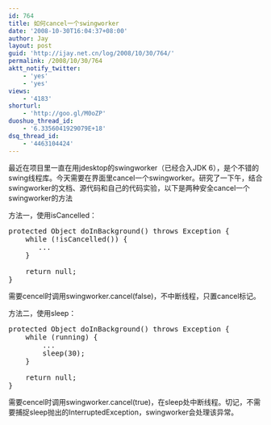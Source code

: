 ```yaml
---
id: 764
title: 如何cancel一个swingworker
date: '2008-10-30T16:04:37+08:00'
author: Jay
layout: post
guid: 'http://ijay.net.cn/log/2008/10/30/764/'
permalink: /2008/10/30/764
aktt_notify_twitter:
    - 'yes'
    - 'yes'
views:
    - '4183'
shorturl:
    - 'http://goo.gl/M0oZP'
duoshuo_thread_id:
    - '6.3356041929079E+18'
dsq_thread_id:
    - '4463104424'
---
```


最近在项目里一直在用jdesktop的swingworker（已经合入JDK 6），是个不错的swing线程库。今天需要在界面里cancel一个swingworker。研究了一下午，结合swingworker的文档、源代码和自己的代码实验，以下是两种安全cancel一个swingworker的方法

方法一，使用isCancelled：
<pre lang="java">protected Object doInBackground() throws Exception {
    while (!isCancelled()) {
       ...
    }

    return null;
}</pre>
需要cencel时调用swingworker.cancel(false)，不中断线程，只置cancel标记。

方法二，使用sleep：
<pre lang="java">protected Object doInBackground() throws Exception {
    while (running) {
        ...
        sleep(30);
    }

    return null;
}</pre>
需要cencel时调用swingworker.cancel(true)，在sleep处中断线程。切记，不需要捕捉sleep抛出的InterruptedException，swingworker会处理该异常。